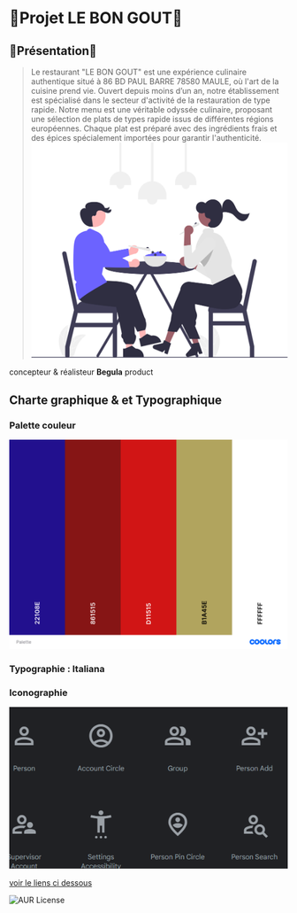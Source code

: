 # 🍱Projet LE BON GOUT🍱
## 💬Présentation💬
>Le restaurant "LE BON GOUT" est une expérience culinaire authentique situé à 86
BD PAUL BARRE 78580 MAULE, où l'art de la cuisine prend vie.
Ouvert depuis moins d’un an, notre établissement est spécialisé dans le secteur
d'activité de la restauration de type rapide.
Notre menu est une véritable odyssée culinaire, proposant une sélection de plats
de types rapide issus de différentes régions européennes. Chaque plat est préparé avec
des ingrédients frais et des épices spécialement importées pour garantir l'authenticité.
![cover](./asset/cover.svg.svg)


concepteur &amp; réalisteur **Begula** product

## Charte graphique &amp; et Typographique
### Palette couleur
![paette](./asset/palette.png)
### Typographie : Italiana
### Iconographie
![icones](./asset/icon.png)

[voir le liens ci dessous](https://github.com/Begula08/Projet_restaurant.git)

![AUR License](https://img.shields.io/aur/license/c)


[def]: ./asset/police.png